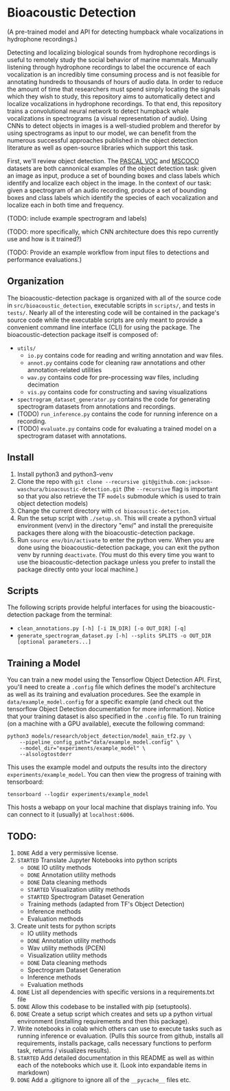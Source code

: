 # Bioacoustic Detection

(A pre-trained model and API for detecting humpback whale vocalizations in
hydrophone recordings.)

Detecting and localizing biological sounds from hydrophone recordings is useful to remotely study the social behavior of marine mammals. Manually listening through hydrophone recordings to label the occurence of each vocalization is an incredibly time consuming process and is not feasible for annotating hundreds to thousands of hours of audio data. In order to reduce the amount of time that researchers must spend simply locating the signals which they wish to study, this repository aims to automatically detect and localize vocalizations in hydrophone recordings. To that end, this repository trains a convolutional neural network to detect humpback whale vocalizations in spectrograms (a visual representation of audio). Using CNNs to detect objects in images is a well-studied problem and therefor by using spectrograms as input to our model, we can benefit from the numerous successful approaches published in the object detection literature as well as open-source libraries which support this task.

First, we'll review object detection. The [PASCAL VOC](http://host.robots.ox.ac.uk/pascal/VOC/) and [MSCOCO](https://arxiv.org/abs/1405.0312) datasets are both cannonical examples of the object detection task: given an image as input, produce a set of bounding boxes and class labels which identify and localize each object in the image. In the context of our task: given a spectrogram of an audio recording, produce a set of bounding boxes and class labels which identify the species of each vocalization and localize each in both time and frequency.

(TODO: include example spectrogram and labels)

(TODO: more specifically, which CNN architecture does this repo currently use and how is it trained?)

(TODO: Provide an example workflow from input files to detections and performance evaluations.)

## Organization

The bioacoustic-detection package is organized with all of the source code in `src/bioacoustic_detection`, executable scripts in `scripts/`, and tests in `tests/`. Nearly all of the interesting code will be contained in the package's source code while the executable scripts are only meant to provide a convenient command line interface (CLI) for using the package. The bioacoustic-detection package itself is composed of:

  - `utils/`
      - `io.py` contains code for reading and writing annotation and wav files.
      - `annot.py` contains code for cleaning raw annotations and other annotation-related utilities
      - `wav.py` contains code for pre-processing wav files, including decimation
      - `vis.py` contains code for constructing and saving visualizations
  - `spectrogram_dataset_generator.py` contains the code for generating spectrogram datasets from annotations and recordings.
  - (TODO) `run_inference.py` contains the code for running inference on a recording.
  - (TODO) `evaluate.py` contains code for evaluating a trained model on a spectrogram dataset with annotations.

## Install
  1. Install python3 and python3-venv
  2. Clone the repo with `git clone --recursive git@github.com:jackson-waschura/bioacoustic-detection.git` (the `--recursive` flag is important so that you also retrieve the TF `models` submodule which is used to train object detection models)
  3. Change the current directory with `cd bioacoustic-detection`.
  4. Run the setup script with `./setup.sh`. This will create a python3 virtual environment (venv) in the directory "env/" and install the prerequisite packages there along with the bioacoustic-detection package.
  5. Run `source env/bin/activate` to enter the python venv. When you are done using the bioacoustic-detection package, you can exit the python venv by running `deactivate`. (You must do this every time you want to use the bioacoustic-detection package unless you prefer to install the package directly onto your local machine.)

## Scripts

The following scripts provide helpful interfaces for using the bioacoustic-detection package from the terminal:
  - `clean_annotations.py [-h] [-i IN_DIR] [-o OUT_DIR] [-q]`
  - `generate_spectrogram_dataset.py [-h] --splits SPLITS -o OUT_DIR [optional parameters...]`

## Training a Model

You can train a new model using the Tensorflow Object Detection API. First, you'll need to create a `.config` file which defines the model's architecture as well as its training and evaluation procedures. See the example in `data/example_model.config` for a specific example (and check out the tensorflow Object Detection documentation for more information). Notice that your training dataset is also specified in the `.config` file. To run training (on a machine with a GPU available), execute the following command:

```
python3 models/research/object_detection/model_main_tf2.py \
    --pipeline_config_path="data/example_model.config" \
    --model_dir="experiments/example_model" \
    --alsologtostderr
```

This uses the example model and outputs the results into the directory `experiments/example_model`. You can then view the progress of training with tensorboard:

```
tensorboard --logdir experiments/example_model
```

This hosts a webapp on your local machine that displays training info. You can connect to it (usually) at `localhost:6006`.

## TODO:
  1. `DONE` Add a very permissive license.
  2. `STARTED` Translate Jupyter Notebooks into python scripts
      - `DONE` IO utility methods
      - `DONE` Annotation utility methods
      - `DONE` Data cleaning methods
      - `STARTED` Visualization utility methods
      - `STARTED` Spectrogram Dataset Generation
      - Training methods (adapted from TF's Object Detection)
      - Inference methods
      - Evaluation methods
  3. Create unit tests for python scripts
      - IO utility methods
      - `DONE` Annotation utility methods
      - Wav utility methods (PCEN)
      - Visualization utility methods
      - `DONE` Data cleaning methods
      - Spectrogram Dataset Generation
      - Inference methods
      - Evaluation methods
  4. `DONE` List all dependencies with specific versions in a requirements.txt file
  5. `DONE` Allow this codebase to be installed with pip (setuptools).
  6. `DONE` Create a setup script which creates and sets up a python virtual environment (installing requirements and then this package).
  7. Write notebooks in colab which others can use to execute tasks such as running inference or evaluation. (Pulls this source from github, installs all requirements, installs package, calls necessary functions to perform task, returns / visualizes results).
  8. `STARTED` Add detailed documentation in this README as well as within each of the notebooks which use it. (Look into expandable items in markdown)
  9. `DONE` Add a .gitignore to ignore all of the `__pycache__` files etc.
